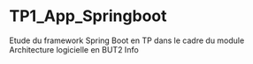 # TP1_App_Springboot
Etude du framework Spring Boot en TP dans le cadre du module Architecture logicielle en BUT2 Info
